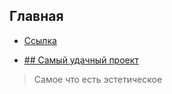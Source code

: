 ## Главная
+ [Ссылка](https://elchupacabr.github.io/zerotrust)
* [## Самый удачный проект](https://elchupacabr.github.io/zerotrust/app/musical-christmas-lights)
> Самое что есть эстетическое

